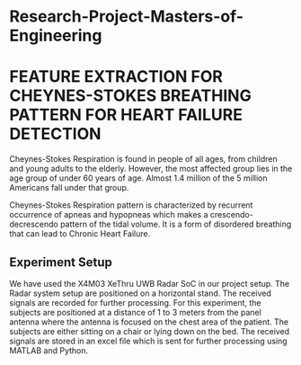 # Research-Project-Masters-of-Engineering
<h1>FEATURE EXTRACTION FOR CHEYNES-STOKES BREATHING PATTERN FOR HEART FAILURE DETECTION</h1>

Cheynes-Stokes Respiration is found in people of all ages, from children and young adults to the elderly. However, the most affected group lies in the age group of under 60 years of age. Almost 1.4 million of the 5 million Americans fall under that group.

Cheynes-Stokes Respiration pattern is characterized by recurrent occurrence of apneas and hypopneas which makes a crescendo-decrescendo pattern of the tidal
volume. It is a form of disordered breathing that can lead to Chronic Heart Failure.

<h2>Experiment Setup</h2>
We have used the X4M03 XeThru UWB Radar SoC in our project setup. The Radar system setup are positioned on a horizontal stand. The received signals are
recorded for further processing. For this experiment, the subjects are positioned at a distance of 1 to 3 meters from the panel antenna where the antenna is focused
on the chest area of the patient. The subjects are either sitting on a chair or lying down on the bed. The received signals are stored in an excel file which is sent for
further processing using MATLAB and Python.
